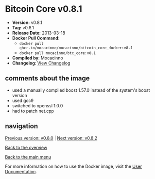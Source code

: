 # Bitcoin Core v0.8.1

- **Version:** v0.8.1
- **Tag:** v0.8.1
- **Release Date:** 2013-03-18
- **Docker Pull Command**:
  - `docker pull ghcr.io/mocacinno/mocacinno/bitcoin_core_docker:v8.1`
  - `docker pull mocacinno/btc_core:v8.1`
- **Compiled by**: Mocacinno
- **Changelog**: [View Changelog](https://github.com/bitcoin/bitcoin/blob/v0.8.1/doc/release-notes.txt)

## comments about the image

- used a manually compiled boost 1.57.0 instead of the system's boost version
- used gcc9
- switched to openssl 1.0.0
- had to patch net.cpp

## navigation

[Previous version: v0.8.0](./v8.0.md) | [Next version: v0.8.2](./v8.2.md)

[Back to the overview](./Readme.md)

[Back to the main menu](../Readme.md)

For more information on how to use the Docker image, visit the [User Documentation](../userdocs/Readme.md).
